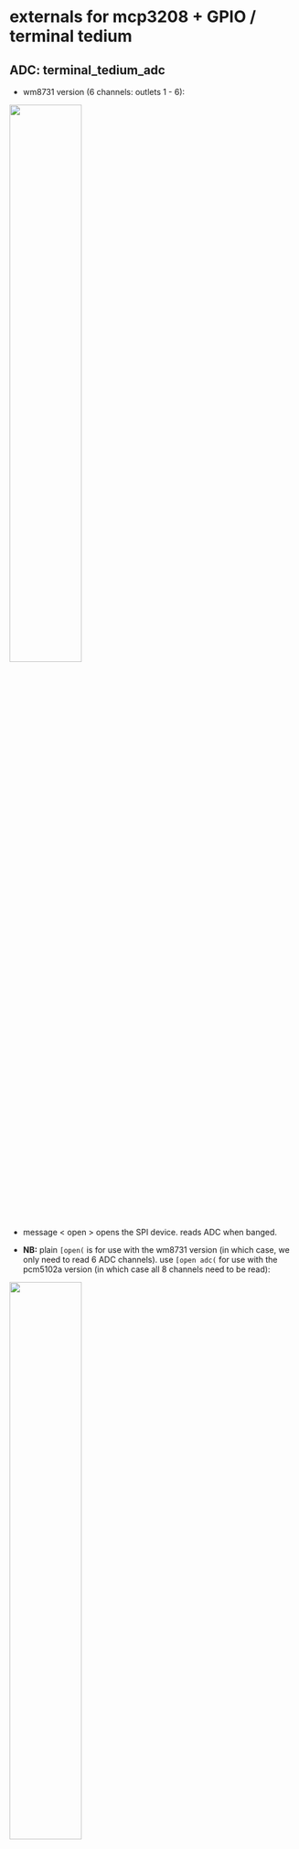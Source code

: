 externals for mcp3208 + GPIO / terminal tedium
===========================================================


## ADC: terminal_tedium_adc
- wm8731 version (6 channels: outlets 1 - 6):
<img src="https://c1.staticflickr.com/5/4286/35410513881_823463e5e9_o.png" width="50%">

- message < open > opens the SPI device. reads ADC when banged. 

- **NB:** plain `[open(` is for use with the wm8731 version (in which case, we only need to read 6 ADC channels). use `[open adc(` for use with the pcm5102a version (in which case all 8 channels need to be read):

<img src="https://c1.staticflickr.com/5/4232/35410513941_bdf67d3bc3_b.jpg" width="50%">

- the ADC object has **two additional methods**, `[smooth(` and `[deadband(`. if the ADC is jittery, you can use those to smooth over some of that. for instance, `[smooth 4(` will average over four input samples,  `[smooth 8(` over eight, etc (available values are 1x, 2x, 4x, 8x, 16x); `[deadband(` takes values from 0-5. default is: `smooth` = 1x, `deadband` = 0. 

 
## gate outputs: tedium_output
<img src="https://c1.staticflickr.com/5/4278/34699462074_471051bb94_b.jpg" width="50%">
inlet: 
sending < 1 > turns the gate on, sending < 0 > off; the creation arguments gives the pin number, where GPIO_num = 12, 16, or 26.

## gate/switch inputs: tedium_input
<img src="https://c1.staticflickr.com/5/4209/35410514081_c1cc6ac906_b.jpg" width="50%">
where GPIO_num = 4, 17, 2, 3, 23, 24, or 25. outputs bang.

## switch inputs (alternative): tedium_switch 
<img src="https://c1.staticflickr.com/5/4213/35410514191_7b3abe0c24_b.jpg" width="50%">
where GPIO_num = 23, 24, or 25. 

left outlet: time switch is held down (in milliseconds).
right outlet: push = < 1 > / release = < 0 >.

====================================================================================


**compile with:**

`gcc -std=c99 -O3 -Wall -c [name_of_external].c -o [name_of_external].o`

`ld --export-dynamic -shared -o [name_of_external].pd_linux [name_of_external].o -lc -lm -lwiringPi`

then move things into externals folder, eg: 

`sudo mv [name_of_external].pd_linux /usr/lib/pd/extra/`

**osx_dummies**

same thing, but non-functional ... for use on osx. 
